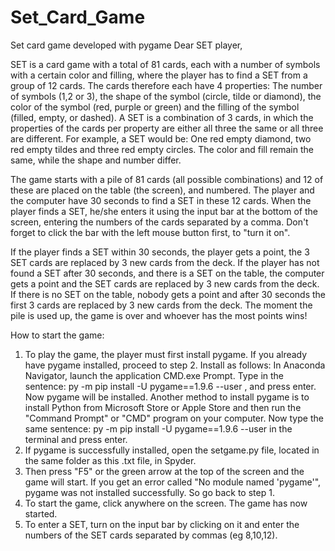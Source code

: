 # Set_Card_Game
Set card game developed with pygame
 Dear SET player, 

SET is a card game with a total of 81 cards, each with a number of symbols with a certain color and filling, where the player 
has to find a SET from a group of 12 cards. The cards therefore each have 4 properties: The number of symbols (1,2 or 3), the shape of the 
symbol (circle, tilde or diamond), the color of the symbol (red, purple or green) and the filling of the symbol (filled, empty, or 
dashed). A SET is a combination of 3 cards, in which the properties of the cards per property are either all three the same or 
all three are different. For example, a SET would be: One red empty diamond, two red empty tildes and three red empty circles. 
The color and fill remain the same, while the shape and number differ.

The game starts with a pile of 81 cards (all possible combinations) and 12 of these are placed on the table (the screen), and 
numbered. The player and the computer have 30 seconds to find a SET in these 12 cards. When the player finds a SET, 
he/she enters it using the input bar at the bottom of the screen, entering the numbers of the cards separated by a comma. 
Don't forget to click the bar with the left mouse button first, to "turn it on".

If the player finds a SET within 30 seconds, the player gets a point, the 3 SET cards are replaced by 3 new cards from
the deck. If the player has not found a SET after 30 seconds, and there is a SET on the table, the computer gets a point and
the SET cards are replaced by 3 new cards from the deck. If there is no SET on the table, nobody gets a point and
after 30 seconds the first 3 cards are replaced by 3 new cards from the deck.
The moment the pile is used up, the game is over and whoever has the most points wins!

How to start the game:
1. To play the game, the player must first install pygame. If you already have pygame installed, proceed to step 2.
Install as follows: In Anaconda Navigator, launch the application CMD.exe Prompt.
Type in the sentence: py -m pip install -U pygame==1.9.6 --user , and press enter. Now pygame will be installed.
Another method to install pygame is to install Python from Microsoft Store or Apple Store and then run the
"Command Prompt" or "CMD" program on your computer. Now type the same sentence: py -m pip install -U pygame==1.9.6 --user in the terminal and
press enter.
2. If pygame is successfully installed, open the setgame.py file, located in the same folder as this .txt file, in Spyder.
3. Then press "F5" or the green arrow at the top of the screen and the game will start. If you get an error called 
"No module named 'pygame'", pygame was not installed successfully. So go back to step 1. 
4. To start the game, click anywhere on the screen. The game has now started. 
5. To enter a SET, turn on the input bar by clicking on it and enter the numbers of the SET cards separated by 
commas (eg 8,10,12).
